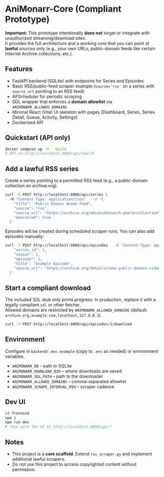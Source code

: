 # AniMonarr-Core (Compliant Prototype)

**Important:** This prototype intentionally **does not** target or integrate with unauthorized streaming/download sites.  
It provides the full architecture and a working core that you can point at **lawful** sources only (e.g., your own URLs, public-domain feeds like certain Internet Archive collections, etc.).

## Features
- FastAPI backend (SQLite) with endpoints for Series and Episodes
- Basic RSS/public-feed scraper example (`source='rss'` on a series with `source_url` pointing to an RSS feed)
- APScheduler for periodic scraping
- SDL wrapper that enforces a **domain allowlist** via `ANIMONARR_ALLOWED_DOMAINS`
- Minimal React (Vite) UI skeleton with pages (Dashboard, Series, Series Detail, Queue, Activity, Settings)
- Dockerized API

## Quickstart (API only)
```bash
docker compose up -d --build
# API on http://localhost:8080/api/health
```

## Add a lawful RSS series
Create a series pointing to a permitted RSS feed (e.g., a public-domain collection on archive.org).

```bash
curl -X POST http://localhost:8080/api/series \ 
  -H "Content-Type: application/json"   -d '{
    "title": "Public Domain Anime Feed",
    "source": "rss",
    "source_url": "https://archive.org/advancedsearch.php?q=collection%3Aanimationandcartoons&output=rss",
    "monitored": true
  }'
```

Episodes will be created during scheduled scraper runs. You can also add episodes manually:

```bash
curl -X POST http://localhost:8080/api/episodes   -H "Content-Type: application/json"   -d '{
    "series_id": 1,
    "season": 1,
    "episode": 1,
    "title": "Example Episode",
    "source_url": "https://archive.org/details/some-public-domain-video"
  }'
```

## Start a compliant download
The included SDL stub only prints progress. In production, replace it with a legally compliant `sdl` or other fetcher.  
Allowed domains are restricted by `ANIMONARR_ALLOWED_DOMAINS` (default: `archive.org,example.com,localhost,127.0.0.1`).

```bash
curl -X POST http://localhost:8080/api/episodes/1/download
```

## Environment
Configure in `backend/.env.example` (copy to `.env` as needed) or environment variables.

- `ANIMONARR_DB` – path to SQLite
- `ANIMONARR_DOWNLOAD_DIR` – where downloads are saved
- `ANIMONARR_SDL_PATH` – path to the downloader
- `ANIMONARR_ALLOWED_DOMAINS` – comma-separated allowlist
- `ANIMONARR_SCRAPE_INTERVAL_MIN` – scraper cadence

## Dev UI
```bash
cd frontend
npm i
npm run dev
# then wire the UI to http://localhost:8080/api/*
```

## Notes
- This project is a **core scaffold**. Extend `rss_scraper.py` and implement additional lawful scrapers.
- Do not use this project to access copyrighted content without permission.

